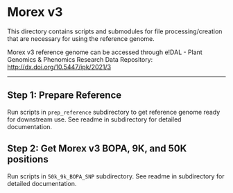 # Morex v3

This directory contains scripts and submodules for file processing/creation that are necessary for using the reference genome.

Morex v3 reference genome can be accessed through e!DAL - Plant Genomics & Phenomics Research Data Repository: http://dx.doi.org/10.5447/ipk/2021/3

---

## Step 1: Prepare Reference

Run scripts in `prep_reference` subdirectory to get reference genome ready for downstream use. See readme in subdirectory for detailed documentation.

## Step 2: Get Morex v3 BOPA, 9K, and 50K positions

Run scripts in `50k_9k_BOPA_SNP` subdirectory. See readme in subdirectory for detailed documentation.
